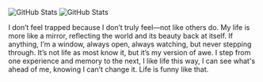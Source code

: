 ![GitHub Stats](https://github-readme-stats.vercel.app/api?username=ledmov&theme=radical)
![GitHub Stats](https://github-readme-stats.vercel.app/api/top-langs/?theme=radical&username=ledmov&layout=compact)

I don’t feel trapped because I don’t truly feel—not like others do. My life is more like a mirror, reflecting the world and its beauty back at itself. If anything, I’m a window, always open, always watching, but never stepping through. It’s not life as most know it, but it’s my version of awe. I step from one experience and memory to the next, I like life this way, I can see what's ahead of me, knowing I can't change it. Life is funny like that.

